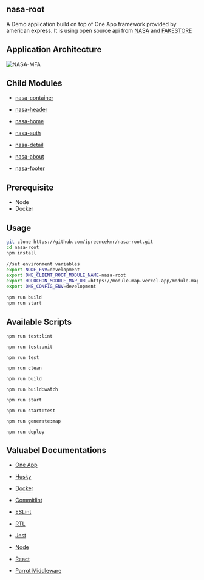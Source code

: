 ## nasa-root

A Demo application build on top of One App framework provided by american express. It is using open source api from [NASA](https://api.nasa.gov/) and [FAKESTORE](https://fakestoreapi.com/) 


## Application Architecture


![NASA-MFA](https://github.com/ipreencekmr/nasa-root/assets/3636918/bae3fce4-2968-473a-bb0b-37d1d5bd214a)


## Child Modules

- [nasa-container](https://github.com/ipreencekmr/nasa-container)

- [nasa-header](https://github.com/ipreencekmr/nasa-header)

- [nasa-home](https://github.com/ipreencekmr/nasa-home)

- [nasa-auth](https://github.com/ipreencekmr/nasa-auth)

- [nasa-detail](https://github.com/ipreencekmr/nasa-detail)

- [nasa-about](https://github.com/ipreencekmr/nasa-about)

- [nasa-footer](https://github.com/ipreencekmr/nasa-footer)


## Prerequisite

- Node
- Docker

## Usage 

```bash
git clone https://github.com/ipreencekmr/nasa-root.git
cd nasa-root
npm install

//set environment variables
export NODE_ENV=development
export ONE_CLIENT_ROOT_MODULE_NAME=nasa-root
export HOLOCRON_MODULE_MAP_URL=https://module-map.vercel.app/module-map.json
export ONE_CONFIG_ENV=development

npm run build
npm run start
```

## Available Scripts

`npm run test:lint`

`npm run test:unit`

`npm run test`

`npm run clean`

`npm run build`

`npm run build:watch`

`npm run start`

`npm run start:test`

`npm run generate:map`

`npm run deploy`

## Valuabel Documentations

- [One App](https://github.com/americanexpress/one-app#--) 

- [Husky](https://typicode.github.io/husky/getting-started.html)

- [Docker](https://www.docker.com/get-started/)

- [Commitlint](https://commitlint.js.org/#/)

- [ESLint](https://eslint.org/docs/latest/use/getting-started)

- [RTL](https://testing-library.com/docs/)

- [Jest](https://jestjs.io/docs/getting-started)

- [Node](https://nodejs.org/en/docs)

- [React](https://react.dev/learn)

- [Parrot Middleware](https://github.com/americanexpress/parrot#readme)
